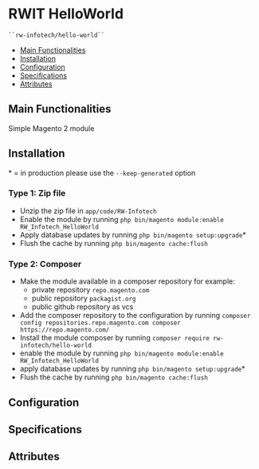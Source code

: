 # RWIT HelloWorld

    ``rw-infotech/hello-world``

 - [Main Functionalities](#markdown-header-main-functionalities)
 - [Installation](#markdown-header-installation)
 - [Configuration](#markdown-header-configuration)
 - [Specifications](#markdown-header-specifications)
 - [Attributes](#markdown-header-attributes)


## Main Functionalities
Simple Magento 2 module

## Installation
\* = in production please use the `--keep-generated` option

### Type 1: Zip file

 - Unzip the zip file in `app/code/RW-Infotech`
 - Enable the module by running `php bin/magento module:enable RW_Infotech_HelloWorld`
 - Apply database updates by running `php bin/magento setup:upgrade`\*
 - Flush the cache by running `php bin/magento cache:flush`

### Type 2: Composer

 - Make the module available in a composer repository for example:
    - private repository `repo.magento.com`
    - public repository `packagist.org`
    - public github repository as vcs
 - Add the composer repository to the configuration by running `composer config repositories.repo.magento.com composer https://repo.magento.com/`
 - Install the module composer by running `composer require rw-infotech/hello-world`
 - enable the module by running `php bin/magento module:enable RW_Infotech_HelloWorld`
 - apply database updates by running `php bin/magento setup:upgrade`\*
 - Flush the cache by running `php bin/magento cache:flush`


## Configuration




## Specifications




## Attributes



